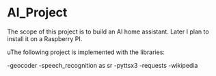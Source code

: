 # AI_Project
The scope of this project is to build an AI home assistant. Later I plan to install it on a Raspberry PI.

uThe following project is implemented with the libraries:

-geocoder
-speech_recognition as sr
-pyttsx3
-requests
-wikipedia